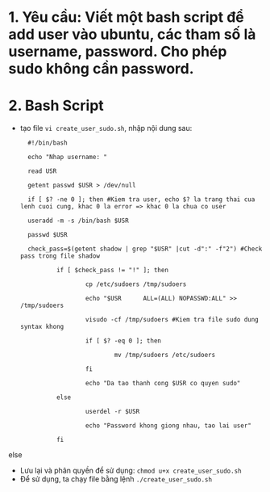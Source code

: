# 1. Yêu cầu: Viết một bash script để add user vào ubuntu, các tham số là username, password. Cho phép sudo không cần password.
# 2. Bash Script
- tạo file `vi create_user_sudo.sh`, nhập nội dung sau:

        #!/bin/bash

        echo "Nhap username: "

        read USR

        getent passwd $USR > /dev/null

        if [ $? -ne 0 ]; then #Kiem tra user, echo $? la trang thai cua lenh cuoi cung, khac 0 la error => khac 0 la chua co user

        useradd -m -s /bin/bash $USR
        
        passwd $USR
        
        check_pass=$(getent shadow | grep "$USR" |cut -d":" -f"2") #Check pass trong file shadow
        
                if [ $check_pass != "!" ]; then

                        cp /etc/sudoers /tmp/sudoers
                        
                        echo "$USR      ALL=(ALL) NOPASSWD:ALL" >> /tmp/sudoers
                        
                        visudo -cf /tmp/sudoers #Kiem tra file sudo dung syntax khong
                        
                        if [ $? -eq 0 ]; then
                        
                                mv /tmp/sudoers /etc/sudoers

                        fi
                        
                        echo "Da tao thanh cong $USR co quyen sudo"
                        
                else
                
                        userdel -r $USR
                        
                        echo "Password khong giong nhau, tao lai user"
                        
                fi
                
else



- Lưu lại và phân quyền để sử dụng: `chmod u+x create_user_sudo.sh`
- Để sử dụng, ta chạy file bằng lệnh `./create_user_sudo.sh`

